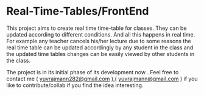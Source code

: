 # Real-Time-Tables/FrontEnd
This project aims to create real time time-table for classes. They can be updated according to different conditions. And all this happens in real time.
For example any teacher cancels his/her lecture due to some reasons the real time table can be updated accordingly by any student in the class and the updated time tables changes can be easily viewed by other students in the class.

The project is in its initial phase of its development now . Feel free to contact me ( yuvrajmann282@gmail.com ),( yuvrajmann@gmail.com ) if you like to contribute/collab if you find the idea interesting.
